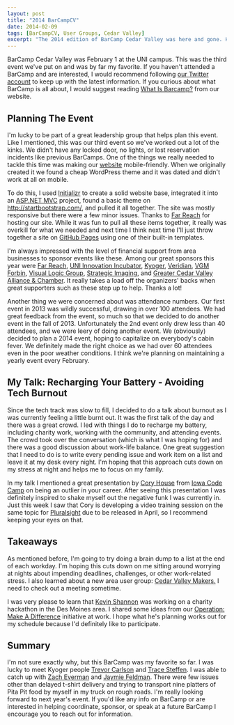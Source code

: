 ```yaml
---
layout: post
title: "2014 BarCampCV"
date: 2014-02-09
tags: [BarCampCV, User Groups, Cedar Valley]
excerpt: "The 2014 edition of BarCamp Cedar Valley was here and gone. Here are my thoughts on the event, my talk, and helping coordinate another successful BarCamp."
---
```

<article itemscope itemtype="http://schema.org/BlogPosting">
<p>
	BarCamp Cedar Valley was February 1 at the UNI campus. This was the third event we've put on and was by far my favorite. If you haven't
	attended a BarCamp and are interested, I would recommend following <a href="https://twitter.com/barcampcv" target="_blank">our Twitter account</a> to keep up
	with the latest information. If you curious about what BarCamp is all about, I would suggest reading
	<a href="http://barcampcv.com/Home/About" target="blank">What Is Barcamp?</a> from our website.
</p>
<h2>Planning The Event</h2>
<p>
	I'm lucky to be part of a great leadership group that helps plan this event. Like I mentioned, this was our third event so we've worked
	out a lot of the kinks. We didn't have any locked door, no lights, or lost reservation incidents like previous BarCamps. One of the things
	we really needed to tackle this time was making our <a href="http://barcampcv.com" target="_blank">website</a> mobile-friendly. When we originally created
	it we found a cheap WordPress theme and it was dated and didn't work at all on mobile.
</p>
<p>
	To do this, I used <a href="http://www.initializr.com/" target="_blank">Initializr</a> to create a solid website base, integrated it into an
	<a href="https://github.com/FarReach/BarCampCV" target="_blank">ASP.NET MVC</a> project, found a basic theme on
	<a href="http://startbootstrap.com/" target="_blank">http://startbootstrap.com/</a>, and pulled it all together. The site was mostly
	responsive but there were a few minor issues. Thanks to <a href="http://www.farreachinc.com" target="_blank">Far Reach</a> for hosting our site.
	While it was fun to pull all these items together, it really was overkill for what we needed and next time I think next time I'll just
	throw together a site on <a href="http://pages.github.com/" target="_blank">GitHub Pages</a> using one of their built-in templates.
</p>
<p>
	I'm always impressed with the level of financial support from area businesses to sponsor events like these. Among our great sponsors this
	year were <a href="http://www.farreachinc.com" target="_blank">Far Reach</a>, <a href="http://www.uniincubator.com/" target="_blank">
	UNI Innovation Incubator</a>, <a href="http://kyoger.com/" target="_blank">Kyoger</a>, <a href="https://www.veridiancu.org/" target="_blank">Veridian</a>,
	<a href="http://vgmforbin.com" target="_blank">VGM Forbin</a>, <a href="http://vlgux.com/" target="_blank">Visual Logic Group</a>,
	<a href="http://www.strategic-imaging.com/" target="_blank">Strategic Imaging</a>, and
	<a href="http://cedarvalleyalliance.com/" target="_blank">Greater Cedar Valley Alliance & Chamber</a>. It really takes a load off the
	organizers' backs when great supporters such as these step up to help. Thanks a lot!
</p>
<p>
	Another thing we were concerned about was attendance numbers. Our first event in 2013 was wildly successful, drawing in over 100 attendees.
	We had great feedback from the event, so much so that we decided to do another event in the fall of 2013. Unfortunately the 2nd event
	only drew less than 40 attendees, and we were leery of doing another event. We (obviously) decided to plan a 2014 event, hoping to
	capitalize on everybody's cabin fever. We definitely made the right choice as we had over 60 attendees even in the poor weather
	conditions. I think we're planning on maintaining a yearly event every February.
</p>
<h2>My Talk: Recharging Your Battery - Avoiding Tech Burnout</h2>
<p>
	Since the tech track was slow to fill, I decided to do a talk about burnout as I was currently feeling a little burnt out. It was the first
	talk of the day and there was a great crowd. I led with things I do to recharge my battery, including charity work, working with the
	community, and attending events. The crowd took over the conversation (which is what I was hoping for) and there was a good discussion
	about work-life balance. One great suggestion that I need to do is to write every pending issue and work item on a list and leave
	it at my desk every night. I'm hoping that this approach cuts down on my stress at night and helps me to focus on my family.
</p>
<p>
	In my talk I mentioned a great presentation by <a href="https://twitter.com/housecor" target="_blank">Cory House</a> from
	<a href="http://www.iowacodecamp.com/" target="_blank">Iowa Code Camp</a> on being an outlier in your career. After seeing this
	presentation I was definitely inspired to shake myself out the negative funk I was currently in. Just this week
	I saw that Cory is developing a video training session on the same topic for
	<a href="http://pluralsight.com/training/" target="_blank">Pluralsight</a> due to be released in April, so I recommend keeping your
	eyes on that.
</p>
<h2>Takeaways</h2>
<p>
	As mentioned before, I'm going to try doing a brain dump to a list at the end of each workday. I'm hoping this cuts down on me sitting
	around worrying at nights about impending deadlines, challenges, or other work-related stress. I also learned about a new area user group:
	<a href="https://www.facebook.com/groups/CedarValleyMakers/" target="_blank">Cedar Valley Makers.</a> I need to check out a meeting sometime.
</p>
<p>
	I was very please to learn that <a href="https://twitter.com/kevin_s" target="_blank">Kevin Shannon</a> was working on a charity hackathon
	in the Des Moines area. I shared some ideas from our <a href="http://a.pgtb.me/65Z6Qb" target="_blank">Operation: Make A Difference</a>
	initiative at work. I hope what he's planning works out for my schedule because I'd definitely like to participate.
</p>
<h2>Summary</h2>
<p>
	I'm not sure exactly why, but this BarCamp was my favorite so far. I was lucky to meet Kyoger people
	<a href="https://twitter.com/trevorcarlson4" target="_blank">Trevor Carlson</a> and
	<a href="https://twitter.com/tracesteffen" target="_blank">Trace Steffen</a>. I was able to catch up with
	<a href="https://twitter.com/zpeverman" target="_blank">Zach Everman</a> and
	<a href="https://twitter.com/jaymief" target="_blank">Jaymie Feldman</a>. There were few issues other than delayed t-shirt delivery and trying to
	transport nine platters of Pita Pit food by myself in my truck on rough roads. I'm really looking forward to next year's event. If
	you'd like any info on BarCamp or are interested in helping coordinate, sponsor, or speak at a future BarCamp I encourage you to
	reach out for information.
</p>
</article>